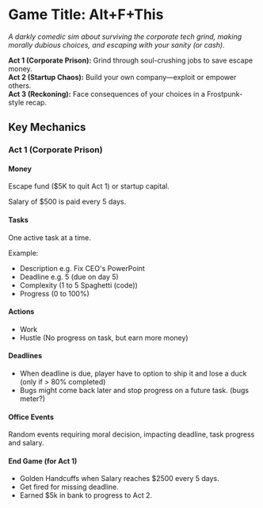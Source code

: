 # Game Title: Alt+F+This
*A darkly comedic sim about surviving the corporate tech grind, making morally dubious choices, and escaping with your sanity (or cash).*

**Act 1 (Corporate Prison):** Grind through soul-crushing jobs to save escape money.  
**Act 2 (Startup Chaos):** Build your own company—exploit or empower others.  
**Act 3 (Reckoning):** Face consequences of your choices in a Frostpunk-style recap.  

## Key Mechanics

### Act 1 (Corporate Prison)

#### Money

Escape fund ($5K to quit Act 1) or startup capital.

Salary of $500 is paid every 5 days.

#### Tasks

One active task at a time.

Example:
- Description e.g. Fix CEO's PowerPoint
- Deadline e.g. 5 (due on day 5)
- Complexity (1 to 5 Spaghetti (code))
- Progress (0 to 100%)

#### Actions

- Work
- Hustle (No progress on task, but earn more money) 

#### Deadlines

- When deadline is due, player have to option to ship it and lose a duck (only if > 80% completed)
- Bugs might come back later and stop progress on a future task. (bugs meter?)

#### Office Events

Random events requiring moral decision, impacting deadline, task progress and salary.

#### End Game (for Act 1)

- Golden Handcuffs when Salary reaches $2500 every 5 days.
- Get fired for missing deadline.
- Earned $5k in bank to progress to Act 2.